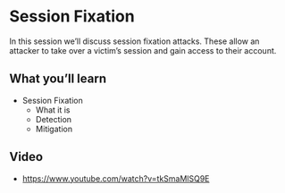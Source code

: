 # Session Fixation

In this session we’ll discuss session fixation attacks. These allow an attacker to take over a victim’s session and gain access to their account.

## What you’ll learn

  * Session Fixation 
    * What it is
    * Detection
    * Mitigation



## Video

 
* https://www.youtube.com/watch?v=tkSmaMlSQ9E
